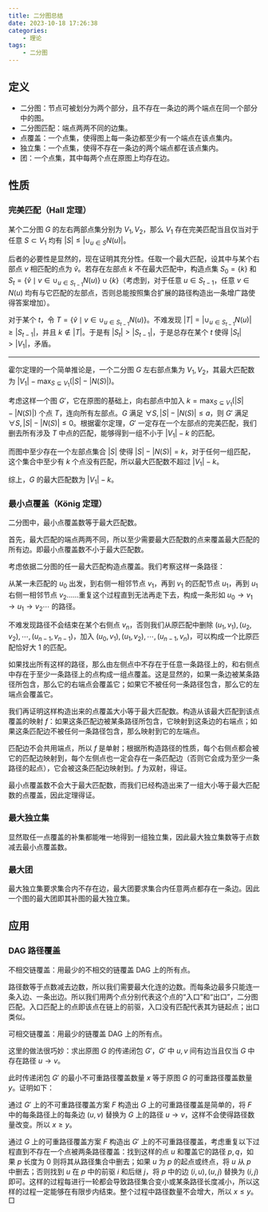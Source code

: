 ```yaml
---
title: 二分图总结
date: 2023-10-18 17:26:38
categories:
    - 理论
tags:
    - 二分图
---
```

## 定义

- 二分图：节点可被划分为两个部分，且不存在一条边的两个端点在同一个部分中的图。
- 二分图匹配：端点两两不同的边集。
- 点覆盖：一个点集，使得图上每一条边都至少有一个端点在该点集内。
- 独立集：一个点集，使得不存在一条边的两个端点都在该点集内。
- 团：一个点集，其中每两个点在原图上均存在边。

## 性质

### 完美匹配（Hall 定理）

某个二分图 $G$ 的左右两部点集分别为 $V_1,V_2$，那么 $V_1$ 存在完美匹配当且仅当对于任意 $S\subset V_1$ 均有 $|S|\le|\cup_{u\in S}N(u)|$。

后者的必要性是显然的，现在证明其充分性。任取一个最大匹配，设其中与某个右部点 $v$ 相匹配的点为 $\hat v$。若存在左部点 $k$ 不在最大匹配中，构造点集 $S_0=\{k\}$ 和 $S_t=\{\hat v\mid v\in \cup_{u\in S_{t-1}}N(u)\}\cup\{k\}$（考虑到，对于任意 $u\in S_{t-1}$，任意 $v\in N(u)$ 均有与它匹配的左部点，否则总能按照集合扩展的路径构造出一条增广路使得答案增加）。

对于某个 $t$，令 $T=\{\hat v\mid v\in\cup_{u\in S_{t-1}}N(u)\}$。不难发现 $|T|=|\cup_{u\in S_{t-1}}N(u)|\ge|S_{t-1}|$，并且 $k\not\in|T|$。于是有 $|S_t|>|S_{t-1}|$，于是总存在某个 $t$ 使得 $|S_t|>|V_1|$，矛盾。

---

霍尔定理的一个简单推论是，一个二分图 $G$ 左右部点集为 $V_1,V_2$，其最大匹配数为 $|V_1|-\max_{S\subseteq V_1}(|S|-|N(S)|)$。

考虑这样一个图 $G'$，它在原图的基础上，向右部点中加入 $k=\max_{S\subseteq V_1}(|S|-|N(S)|)$ 个点 $T$，连向所有左部点。$G$ 满足 $\forall S,|S|-|N(S)|\le a$，则 $G'$ 满足 $\forall S,|S|-|N(S)|\le0$。根据霍尔定理，$G'$ 一定存在一个左部点的完美匹配，我们删去所有涉及 $T$ 中点的匹配，能够得到一组不小于 $|V_1|-k$ 的匹配。

而图中至少存在一个左部点集合 $|S|$ 使得 $|S|-|N(S)|=k$，对于任何一组匹配，这个集合中至少有 $k$ 个点没有匹配，所以最大匹配数不超过 $|V_1|-k$。

综上，$G$ 的最大匹配数为 $|V_1|-k$。

### 最小点覆盖（König 定理）

二分图中，最小点覆盖数等于最大匹配数。

首先，最大匹配的端点两两不同，所以至少需要最大匹配数的点来覆盖最大匹配的所有边。即最小点覆盖数不小于最大匹配数。

考虑依据二分图的任一最大匹配构造点覆盖。我们考察这样一条路径：

从某一未匹配的 $u_0$ 出发，到右侧一相邻节点 $v_1$，再到 $v_1$ 的匹配节点 $u_1$，再到 $u_1$ 右侧一相邻节点 $v_2$……重复这个过程直到无法再走下去，构成一条形如 $u_0\to v_1\to u_1\to v_2\cdots$ 的路径。

不难发现路径不会结束在某个右侧点 $v_n$，否则我们从原匹配中删除 $(u_1,v_1),(u_2,v_2),\cdots,(u_{n-1},v_{n-1})$，加入 $(u_0,v_1),(u_1,v_2),\cdots,(u_{n-1},v_n)$，可以构成一个比原匹配恰好大 $1$ 的匹配。

如果找出所有这样的路径，那么由左侧点中不存在于任意一条路径上的，和右侧点中存在于至少一条路径上的点构成一组点覆盖。这是显然的，如果一条边被某条路径所包含，那么它的右端点会覆盖它；如果它不被任何一条路径包含，那么它的左端点会覆盖它。

我们再证明这样构造出来的点覆盖大小等于最大匹配数。构造从该最大匹配到该点覆盖的映射 $f$：如果这条匹配边被某条路径所包含，它映射到这条边的右端点；如果这条匹配边不被任何一条路径包含，那么映射到它的左端点。

匹配边不会共用端点，所以 $f$ 是单射；根据所构造路径的性质，每个右侧点都会被它的匹配边映射到，每个左侧点也一定会存在一条匹配边（否则它会成为至少一条路径的起点），它会被这条匹配边映射到。$f$ 为双射，得证。

最小点覆盖数不会大于最大匹配数，而我们已经构造出来了一组大小等于最大匹配数的点覆盖，因此定理得证。

### 最大独立集

显然取任一点覆盖的补集都能唯一地得到一组独立集，因此最大独立集数等于点数减去最小点覆盖数。

### 最大团

最大独立集要求集合内不存在边，最大团要求集合内任意两点都存在一条边。因此一个图的最大团即其补图的最大独立集。

## 应用

### DAG 路径覆盖

不相交链覆盖：用最少的不相交的链覆盖 DAG 上的所有点。

路径数等于点数减去边数，所以我们需要最大化连的边数。而每条边最多只能连一条入边、一条出边。所以我们用两个点分别代表这个点的“入口”和“出口”，二分图匹配。入口匹配上的点即该点在链上的前驱，入口没有匹配代表其为链起点；出口类似。

可相交链覆盖：用最少的链覆盖 DAG 上的所有点。

这里的做法很巧妙：求出原图 $G$ 的传递闭包 $G'$，$G'$ 中 $u,v$ 间有边当且仅当 $G$ 中存在路径 $u\to v$。

此时传递闭包 $G'$ 的最小不可重路径覆盖数量 $x$ 等于原图 $G$ 的可重路径覆盖数量 $y$。证明如下：

通过 $G'$ 上的不可重路径覆盖方案 $F$ 构造出 $G$ 上的可重路径覆盖是简单的，将 $F$ 中的每条路径上的每条边 $(u,v)$ 替换为 $G$ 上的路径 $u\to v$，这样不会使得路径数量改变。所以 $x\ge y$。

通过 $G$ 上的可重路径覆盖方案 $F$ 构造出 $G'$ 上的不可重路径覆盖，考虑重复以下过程直到不存在一个点被两条路径覆盖：找到这样的点 $u$ 和覆盖它的路径 $p,q$，如果 $p$ 长度为 $0$ 则将其从路径集合中删去；如果 $u$ 为 $p$ 的起点或终点，将 $u$ 从 $p$ 中删去；否则找到 $u$ 在 $p$ 中的前驱 $i$ 和后继 $j$，将 $p$ 中的边 $(i,u),(u,j)$ 替换为 $(i,j)$ 即可。这样的过程每进行一轮都会导致路径集合变小或某条路径长度减小，所以这样的过程一定能够在有限步内结束。整个过程中路径数量不会增大，所以 $x\le y$。$\Box$